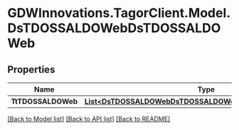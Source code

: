 # GDWInnovations.TagorClient.Model.DsTDOSSALDOWebDsTDOSSALDOWeb

## Properties

Name | Type | Description | Notes
------------ | ------------- | ------------- | -------------
**TtTDOSSALDOWeb** | [**List&lt;DsTDOSSALDOWebDsTDOSSALDOWebTtTDOSSALDOWebInner&gt;**](DsTDOSSALDOWebDsTDOSSALDOWebTtTDOSSALDOWebInner.md) |  | [optional] 

[[Back to Model list]](../README.md#documentation-for-models) [[Back to API list]](../README.md#documentation-for-api-endpoints) [[Back to README]](../README.md)

